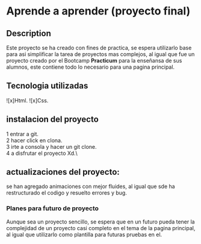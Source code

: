 # Aprende a aprender (proyecto final)

## **Description**

Este proyecto se ha creado con fines de practica, se espera utilizarlo
base para asi simplificar la tarea de proyectos mas complejos, al igual que fue un proyecto
creado por el Bootcamp **Practicum** para la enseñansa de sus alumnos, este contiene todo lo necesario para una pagina principal.

## Tecnologia utilizadas

![x]Html.
![x]Css.

## **instalacion del proyecto**

1 entrar a git.\
2 hacer click en clona.\
3 irte a consola y hacer un git clone.\
4 a disfrutar el proyecto Xd.\

## **actualizaciones del proyecto:**

se han agregado animaciones con mejor fluides, al igual que sde ha restructurado el codigo y resuelto errores y bug.

### **Planes para futuro de proyecto**

Aunque sea un proyecto sencillo, se espera que en un futuro pueda tener la complejidad de un proyecto casi completo en el tema de la pagina principal, al igual que utilizarlo como plantilla para futuras pruebas en el.

